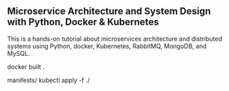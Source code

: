 ## Microservice Architecture and System Design with Python, Docker & Kubernetes

This is a hands-on tutorial about microservices architecture and distributed systems using Python, docker, Kubernetes, RabbitMQ, MongoDB, and MySQL.


docker built .

manifests/
kubectl apply -f ./